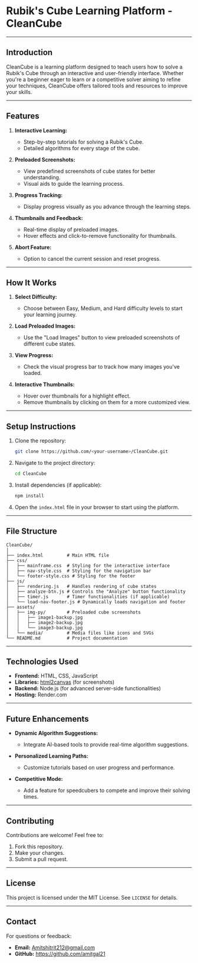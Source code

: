 
# Rubik's Cube Learning Platform - CleanCube

---

## Introduction
CleanCube is a learning platform designed to teach users how to solve a Rubik's Cube through an interactive and user-friendly interface. Whether you're a beginner eager to learn or a competitive solver aiming to refine your techniques, CleanCube offers tailored tools and resources to improve your skills.

---

## Features
1. **Interactive Learning:**
   - Step-by-step tutorials for solving a Rubik's Cube.
   - Detailed algorithms for every stage of the cube.

2. **Preloaded Screenshots:**
   - View predefined screenshots of cube states for better understanding.
   - Visual aids to guide the learning process.

3. **Progress Tracking:**
   - Display progress visually as you advance through the learning steps.

4. **Thumbnails and Feedback:**
   - Real-time display of preloaded images.
   - Hover effects and click-to-remove functionality for thumbnails.

5. **Abort Feature:**
   - Option to cancel the current session and reset progress.

---

## How It Works
1. **Select Difficulty:**
   - Choose between Easy, Medium, and Hard difficulty levels to start your learning journey.

2. **Load Preloaded Images:**
   - Use the "Load Images" button to view preloaded screenshots of different cube states.

3. **View Progress:**
   - Check the visual progress bar to track how many images you've loaded.

4. **Interactive Thumbnails:**
   - Hover over thumbnails for a highlight effect.
   - Remove thumbnails by clicking on them for a more customized view.

---

## Setup Instructions
1. Clone the repository:
   ```bash
   git clone https://github.com/<your-username>/CleanCube.git
   ```

2. Navigate to the project directory:
   ```bash
   cd CleanCube
   ```

3. Install dependencies (if applicable):
   ```bash
   npm install
   ```

4. Open the `index.html` file in your browser to start using the platform.

---

## File Structure
```
CleanCube/
│
├── index.html         # Main HTML file
├── css/
│   ├── mainframe.css  # Styling for the interactive interface
│   ├── nav-style.css  # Styling for the navigation bar
│   └── footer-style.css # Styling for the footer
├── js/
│   ├── rendering.js   # Handles rendering of cube states
│   ├── analyze-btn.js # Controls the "Analyze" button functionality
│   ├── timer.js       # Timer functionalities (if applicable)
│   └── load-nav-footer.js # Dynamically loads navigation and footer
├── assets/
│   ├── img-py/        # Preloaded cube screenshots
│   │   ├── image1-backup.jpg
│   │   ├── image2-backup.jpg
│   │   └── image3-backup.jpg
│   └── media/         # Media files like icons and SVGs
└── README.md          # Project documentation
```

---

## Technologies Used
- **Frontend:** HTML, CSS, JavaScript
- **Libraries:** [html2canvas](https://html2canvas.hertzen.com/) (for screenshots)
- **Backend:** Node.js (for advanced server-side functionalities)
- **Hosting:** Render.com

---

## Future Enhancements
- **Dynamic Algorithm Suggestions:**
  - Integrate AI-based tools to provide real-time algorithm suggestions.

- **Personalized Learning Paths:**
  - Customize tutorials based on user progress and performance.

- **Competitive Mode:**
  - Add a feature for speedcubers to compete and improve their solving times.

---

## Contributing
Contributions are welcome! Feel free to:
1. Fork this repository.
2. Make your changes.
3. Submit a pull request.

---

## License
This project is licensed under the MIT License. See `LICENSE` for details.

---

## Contact
For questions or feedback:
- **Email:** Amitshitrit212@gmail.com
- **GitHub:** https://github.com/amitgal21
